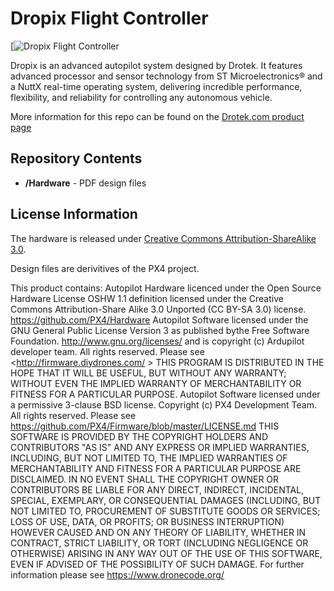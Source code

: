 Dropix Flight Controller
==================================================
[![Dropix Flight Controller](http://www.drotek.com/ftp/photo/github%20dropix%20drotek.jpg)

Dropix is an advanced autopilot system designed by Drotek. It features advanced processor and sensor technology from ST Microelectronics® and a NuttX real-time operating system, delivering incredible performance, flexibility, and reliability for controlling any autonomous vehicle.

More information for this repo can be found on the [Drotek.com product page](http://www.drotek.com/shop/en/home/494-dropix-flight-controller.html)



Repository Contents
-------------------
* **/Hardware** - PDF design files

License Information
-------------------
The hardware is released under [Creative Commons Attribution-ShareAlike 3.0](https://creativecommons.org/licenses/by-sa/3.0/).

Design files are derivitives of the PX4 project.


This product contains:
Autopilot Hardware licenced under the Open Source Hardware License OSHW 1.1 definition licensed under the Creative Commons Attribution-Share Alike 3.0 Unported (CC BY-SA 3.0) license.  <https://github.com/PX4/Hardware>
Autopilot Software licensed under the GNU General Public License Version 3 as published bythe Free Software Foundation. <http://www.gnu.org/licenses/> and is copyright (c) Ardupilot developer team. All rights reserved.  Please see <http://firmware.diydrones.com/ >
THIS PROGRAM IS DISTRIBUTED IN THE HOPE THAT IT WILL BE USEFUL, BUT WITHOUT ANY WARRANTY; WITHOUT EVEN THE IMPLIED WARRANTY OF MERCHANTABILITY OR FITNESS FOR A PARTICULAR PURPOSE.
Autopilot Software licensed under a permissive 3-clause BSD license. Copyright (c) PX4 Development Team. All rights reserved. Please see <https://github.com/PX4/Firmware/blob/master/LICENSE.md>
THIS SOFTWARE IS PROVIDED BY THE COPYRIGHT HOLDERS AND CONTRIBUTORS "AS IS" AND ANY EXPRESS OR IMPLIED WARRANTIES, INCLUDING, BUT NOT LIMITED TO, THE IMPLIED WARRANTIES OF MERCHANTABILITY AND FITNESS FOR A PARTICULAR PURPOSE ARE DISCLAIMED. IN NO EVENT SHALL THE COPYRIGHT OWNER OR CONTRIBUTORS BE LIABLE FOR ANY DIRECT, INDIRECT, INCIDENTAL, SPECIAL, EXEMPLARY, OR CONSEQUENTIAL DAMAGES (INCLUDING, BUT NOT LIMITED TO, PROCUREMENT OF SUBSTITUTE GOODS OR SERVICES; LOSS OF USE, DATA, OR PROFITS; OR BUSINESS INTERRUPTION) HOWEVER CAUSED AND ON ANY THEORY OF LIABILITY, WHETHER IN CONTRACT, STRICT LIABILITY, OR TORT (INCLUDING NEGLIGENCE OR OTHERWISE) ARISING IN ANY WAY OUT OF THE USE OF THIS SOFTWARE, EVEN IF ADVISED OF THE POSSIBILITY OF SUCH DAMAGE.
For further information please see <https://www.dronecode.org/>


